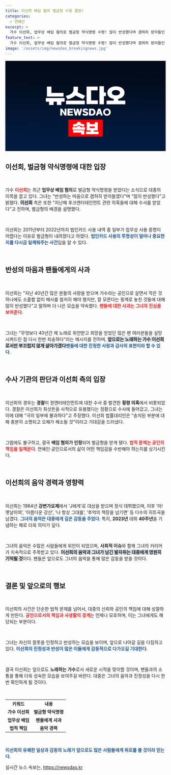 ```yaml
---
title: 이선희 배임 혐의 벌금형 수용 결정!
categories:
  - 연예인
excerpt: >
  가수 이선희, 업무상 배임 혐의로 벌금형 약식명령 수령! 많이 반성했다며 겸허히 받아들인 그녀의 진솔한 심정이 팬들에게 전해진다. 40년의 사랑을 받으며 쌓아온 명성, 그 뒤에 숨은 갈등은? 클릭하고 확인해보세요!
feature_text: >
  가수 이선희, 업무상 배임 혐의로 벌금형 약식명령 수령! 많이 반성했다며 겸허히 받아들인 그녀의 진솔한 심정이 팬들에게 전해진다. 40년의 사랑을 받으며 쌓아온 명성, 그 뒤에 숨은 갈등은? 클릭하고 확인해보세요!
image: '/assets/img/newsdao_breakingnews.jpg'
---
```


<p><img src="/assets/img/newsdao_breakingnews.jpg" alt="ontimetimes 속보" /></p>

<h2 data-ke-size="size26">이선희, 벌금형 약식명령에 대한 입장</h2>

<p data-ke-size="size16">&nbsp;</p> 

<p>가수 <b><span style="color: #ee2323;">이선희</span></b>는 최근 <strong>업무상 배임 혐의</strong>로 벌금형 약식명령을 받았다는 소식으로 대중의 이목을 끌고 있다. 그녀는 "반성하는 마음으로 겸허히 받아들였다"며 "많이 반성했다"고 밝혔다. <b><span style="background-color: #21538527;">이선희</span></b> 측은 또한 "지난해 후크엔터테인먼트 관련 의혹들에 대해 수사를 받았다"고 전하며, 벌금형의 배경을 설명했다. </p>

<p data-ke-size="size16">&nbsp;</p>

<p>이선희는 2011년부터 2022년까지 법인카드 사용 내역 중 일부가 업무상 사용 증명이 어렵다는 이유로 벌금형이 내려졌다고 하였다. <b><span style="color: #1a5490;">법인카드 사용의 투명성이 얼마나 중요한지를 다시금 일깨워주는 사건</span></b>임을 알 수 있다. </p>

<p data-ke-size="size16">&nbsp;</p>

<h2 data-ke-size="size26">반성의 마음과 팬들에게의 사과</h2>

<p data-ke-size="size16">&nbsp;</p>

<p>이선희는 "지난 40년간 많은 분들의 사랑을 받으며 가수라는 공인으로 살면서 작은 것 하나에도 소홀함 없이 매사를 철저히 해야 했지만, 잘 모른다는 핑계로 놓친 것들에 대해 많이 반성했다"고 말하며 더 나은 모습을 약속했다. <b><span style="color: #ee2323;">팬들에 대한 사과는 그녀의 진심을 보여준다</span></b>. </p>

<p data-ke-size="size16">&nbsp;</p>

<p>그녀는 "무엇보다 40년간 제 노래로 위안받고 희망을 얻었던 많은 팬 여러분들을 실망시켜드린 점 다시 한번 죄송하다"라는 메시지를 전하며, <b><span style="background-color: #21538527;">앞으로는 노래하는 가수 이선희로서만 부끄럽지 않게 살아가겠다</span></b고 결심했다. <b><span style="color: #1a5490;">팬들에 대한 진정한 사랑과 감사의 표현이라 할 수 있다</span></b>. </p>

<p data-ke-size="size16">&nbsp;</p>

<h2 data-ke-size="size26">수사 기관의 판단과 이선희 측의 입장</h2>

<p data-ke-size="size16">&nbsp;</p>

<p>이선희의 경우는 <strong>경찰</strong>이 원엔터테인먼트에 대한 수사 중 발견한 <strong>횡령 의혹</strong>에서 비롯되었다. 경찰은 이선희가 회삿돈을 사적으로 유용했다는 정황으로 수사에 들어갔고, 그녀는 이에 대해 "극히 일부에 불과하다"고 주장했다. 이선희 법률대리인은 "송치된 부분에 대해 충분히 소명되고 오해가 해소될 것"이라고 기대감을 드러냈다. </p>

<p data-ke-size="size16">&nbsp;</p>

<p>그럼에도 불구하고, 결국 <strong>배임 혐의가 인정</strong>되어 벌금형을 받게 됐다. <b><span style="color: #ee2323;">법적 문제는 공인의 책임을 일깨운다</span></b>. 연예인·공인으로서의 삶이 어떤 책임감을 수반해야 하는지를 상기시킨다. </p>

<p data-ke-size="size16">&nbsp;</p>

<h2 data-ke-size="size26">이선희의 음악 경력과 영향력</h2>

<p data-ke-size="size16">&nbsp;</p>

<p>이선희는 1984년 <strong>강변가요제</strong>에서 'J에게'로 대상을 받으며 정식 데뷔했으며, 이후 ‘아! 옛날이여’, ‘아름다운 강산’, ‘나 항상 그대를’, ‘추억의 책장을 넘기면’ 등 다수의 히트곡을 남겼다. <b><span style="color: #1a5490;">그녀의 음악은 대중에게 깊은 감동을 주었다</span></b>. 특히, <strong>2023년</strong> 데뷔 <strong>40주년</strong>을 기념하는 해로 더욱 의미가 깊다. </p>

<p data-ke-size="size16">&nbsp;</p>

<p>그녀의 음악은 수많은 사람들에게 위안이 되었으며, <strong>사회적 이슈</strong>와 함께 그녀의 커리어가 지속적으로 주목받고 있다. <b><span style="background-color: #21538527;">이선희의 음악과 그녀가 남긴 발자취는 대중에게 영원히 기억될 것</span></b>이다. 팬들은 앞으로도 그녀의 음악을 통해 많은 감동을 받을 것이다. </p>

<p data-ke-size="size16">&nbsp;</p>

<h2 data-ke-size="size26">결론 및 앞으로의 행보</h2>

<p data-ke-size="size16">&nbsp;</p>

<p>이선희의 사건은 단순한 법적 문제를 넘어서, 대중의 신뢰와 공인의 책임에 대해 성찰하게 만든다. <b><span style="color: #ee2323;">공인으로서의 책임과 사생활의 경계</span></b>는 언제나 모호하며, 이는 그녀에게도 해당되는 부분이다. </p>

<p data-ke-size="size16">&nbsp;</p>

<p>그녀는 자신의 잘못을 인정하고 반성하는 모습을 보이며, 앞으로 나아갈 길을 다짐하고 있다. <b><span style="color: #1a5490;">이선희의 진정성과 반성이 많은 이들에게 감동적으로 다가오길 기대한다</span></b>. </p>

<p data-ke-size="size16">&nbsp;</p>

<p>결국 이선희는 앞으로도 <strong>노래하는 가수</strong>로서 새로운 시작을 맞이할 것이며, 팬들과의 소통을 통해 더욱 성숙한 모습을 보여주길 바란다. 대중은 그녀의 음악과 진정성을 다시 한 번 확인하게 될 것이다. </p>

<p data-ke-size="size16">&nbsp;</p>

<table style="width:100%">
<tr>
<td style="text-align: center; height: 17px;"><b>키워드</b></td>
<td style="text-align: center; height: 17px;"><b>내용</b></td>
</tr>
<tr>
<td style="text-align: center; height: 17px;"><b>가수 이선희</b></td>
<td style="text-align: center; height: 17px;"><b>벌금형 약식명령</b></td>
</tr>
<tr>
<td style="text-align: center; height: 17px;"><b>업무상 배임</b></td>
<td style="text-align: center; height: 17px;"><b>팬들에게 사과</b></td>
</tr>
<tr>
<td style="text-align: center; height: 17px;"><b>법적 책임</b></td>
<td style="text-align: center; height: 17px;"><b>음악 경력</b></td>
</tr>
</table>

<p data-ke-size="size16">&nbsp;</p>

<p><b><span style="color: #1a5490;">이선희의 유쾌한 일상과 감동의 노래가 앞으로도 많은 사람들에게 위로를 줄 것이라 믿는다</span></b>. </p>
실시간 뉴스 속보는, <a href="https://newsdao.kr" rel="dofollow">https://newsdao.kr</a>



